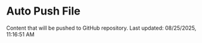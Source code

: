 # Auto Push File

Content that will be pushed to GitHub repository.
Last updated: 08/25/2025, 11:16:51 AM